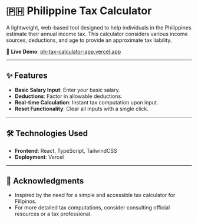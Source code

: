 # 🇵🇭 Philippine Tax Calculator

A lightweight, web-based tool designed to help individuals in the Philippines estimate their annual income tax. This calculator considers various income sources, deductions, and age to provide an approximate tax liability.

🔗 **Live Demo**: [ph-tax-calculator-app.vercel.app](https://ph-tax-calculator-app.vercel.app/)

---

## ✨ Features

- **Basic Salary Input**: Enter your basic salary.
- **Deductions**: Factor in allowable deductions.
- **Real-time Calculation**: Instant tax computation upon input.
- **Reset Functionality**: Clear all inputs with a single click.

---

## 🛠️ Technologies Used

- **Frontend**: React, TypeScript, TailwindCSS
- **Deployment**: Vercel

---

## 🙏 Acknowledgments

- Inspired by the need for a simple and accessible tax calculator for Filipinos.
- For more detailed tax computations, consider consulting official resources or a tax professional.
